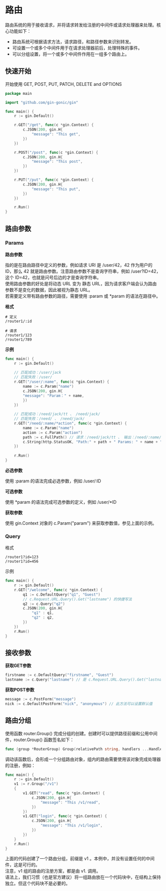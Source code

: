 # 路由

路由系统的用于接收请求，并将请求转发给注册的中间件或请求处理器来处理。核心功能如下：

- 路由系统可根据请求方法，请求路径，和路径参数来识别转发。
- 可设置一个或多个中间件用于在请求处理器前后，处理特殊的事件。
- 可以分组设置，将一个或多个中间件作用在一组多个路由上。

## 快速开始

开始使用 GET, POST, PUT, PATCH, DELETE and OPTIONS

```go
package main

import "github.com/gin-gonic/gin"

func main() {
	r := gin.Default()

	r.GET("/get", func(c *gin.Context) {
		c.JSON(200, gin.H{
			"message": "This get",
		})
	})

	r.POST("/post", func(c *gin.Context) {
		c.JSON(200, gin.H{
			"message": "This post",
		})
	})

	r.PUT("/put", func(c *gin.Context) {
		c.JSON(200, gin.H{
			"message": "This put",
		})
	})

	r.Run()
}
```

## 路由参数

### Params

**路由参数**

指的是在路由路径中定义的参数，例如请求 URI 是 /user/42，42 作为用户的 ID，那么 42 就是路由参数。注意路由参数不是查询字符串，例如 /user?ID=42， 这个 ID=42，也就是问号后边的才是查询字符串。  
使用路由参数的好处是将动态 URL 变为 静态 URL，因为请求客户端会认为路由参数不是变化的数据，因此被视为静态 URL。  
若需要定义带有路由参数的路径，需要使用 :param 或 *param 的语法在路径中。  

**格式**

```
# 定义
/router1/:id

# 请求
/router1/123
/router1/789
```

**示例**

```go
func main() {
    r := gin.Default()
    
    // 匹配成功：/user/jack
    // 匹配失败：/user/
    r.GET("/user/:name", func(c *gin.Context) {
        name := c.Param("name")
        c.JSON(200, gin.H{
        "message": "Param：" + name,
        })
    })
    
    // 匹配成功：/need/jack/tt 、 /need/jack/
    // 匹配失败：/need/ 、 /need/jack/
    r.GET("/need/:name/*action", func(c *gin.Context) {
        name := c.Param("name")
        action := c.Param("action")
        path := c.FullPath() // 请求：/need/jack/tt 、 输出：/need/:name/*action
        c.String(http.StatusOK, "Path:" + path + " Params: " + name + " is " + action)
    })
    
    r.Run()
}
```

**必选参数**

使用 :param 的语法完成必选参数，例如 /user/:ID

**可选参数**

使用 *param 的语法完成可选参数的定义，例如 /user/*ID

**获取参数**

使用 gin.Context 对象的 c.Param("param") 来获取参数值，参见上面的示例。

### Query

格式

```
/router1?id=123
/router1?id=456
```

示例

```go
func main() {
    r := gin.Default()
    r.GET("/welcome", func(c *gin.Context) {
        q1 := c.DefaultQuery("q1", "Guest")
        // c.Request.URL.Query().Get("lastname") 的快捷写法
        q2 := c.Query("q2")
        c.JSON(200, gin.H{
            "q1" : q1,
            "q2" : q2,
        })
    })
    r.Run()
}
```

## 接收参数

**获取GET参数**

```go
firstname := c.DefaultQuery("firstname", "Guest")
lastname := c.Query("lastname") // 是 c.Request.URL.Query().Get("lastname") 的简写
```

**获取POST参数**

```go
message := c.PostForm("message")
nick := c.DefaultPostForm("nick", "anonymous") // 此方法可以设置默认值
```

## 路由分组

使用函数 router.Group() 完成分组的创建。创建时可以提供路径前缀和公用中间件，router.Group() 函数签名如下：

```go
func (group *RouterGroup) Group(relativePath string, handlers ...HandlerFunc) *RouterGroup
```

调动该函数后，会形成一个分组路由对象，组内的路由需要使用该对象完成处理器的注册，例如：

```go
func main() {
	r := gin.Default()
	v1 := r.Group("/v1")
	{
		v1.GET("read", func(c *gin.Context) {
			c.JSON(200, gin.H{
				"message": "This /v1/read",
			})
		})
		v1.GET("login", func(c *gin.Context) {
			c.JSON(200, gin.H{
				"message": "This /v1/login",
			})
		})
	}
	r.Run()
}
```

上面的代码创建了一个路由分组，前缀是 v1 。本例中，并没有设置任何的中间件，这是可行的。  
注意，v1 组的路由的注册方案，都是由 v1. 调用。  
语法上，我们习惯（也是官方建议）将一组路由放在一个代码块中，在结构上保持独立。但这个代码块不是必要的。  